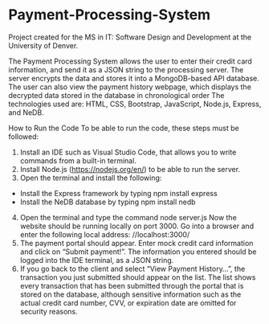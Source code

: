 # Payment-Processing-System
Project created for the MS in IT: Software Design and Development at the University of Denver.

The Payment Processing System allows the user to enter their credit card information, and send it as a JSON string to the processing server. The server encrypts the data and stores it into a MongoDB-based API database. The user can also view the payment history webpage, which displays the decrypted data stored in the database in chronological order The technologies used are: HTML, CSS, Bootstrap, JavaScript, Node.js, Express, and NeDB.

How to Run the Code 
To be able to run the code, these steps must be followed:
1) Install an IDE such as Visual Studio Code, that allows you to write commands from a built-in terminal.
2) Install Node.js (https://nodejs.org/en/) to be able to run the server.
3) Open the terminal and install the following:
- Install the Express framework by typing npm install express
- Install the NeDB database by typing npm install nedb
4) Open the terminal and type the command node server.js Now the website should be running locally on port 3000. Go into a browser and enter the following local address: //localhost:3000/
5) The payment portal should appear. Enter mock credit card information and click on “Submit payment!”. The information you entered should be logged into the IDE terminal, as a JSON string.
6) If you go back to the client and select “View Payment History…”, the transaction you just submitted should appear on the list. The list shows every transaction that has been submitted through the portal that is stored on the database, although sensitive information such as the actual credit card number, CVV, or expiration date are omitted for security reasons.
